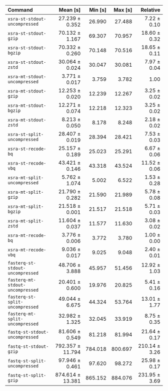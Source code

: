 | Command | Mean [s] | Min [s] | Max [s] | Relative |
|:---|---:|---:|---:|---:|
| `xsra-st-stdout-uncompressed` | 27.239 ± 0.352 | 26.990 | 27.488 | 7.22 ± 0.10 |
| `xsra-st-stdout-gzip` | 70.132 ± 1.167 | 69.307 | 70.957 | 18.60 ± 0.32 |
| `xsra-st-stdout-bgzip` | 70.332 ± 0.260 | 70.148 | 70.516 | 18.65 ± 0.11 |
| `xsra-st-stdout-zstd` | 30.064 ± 0.024 | 30.047 | 30.081 | 7.97 ± 0.04 |
| `xsra-mt-stdout-uncompressed` | 3.771 ± 0.017 | 3.759 | 3.782 | 1.00 |
| `xsra-mt-stdout-gzip` | 12.253 ± 0.020 | 12.239 | 12.267 | 3.25 ± 0.02 |
| `xsra-mt-stdout-bgzip` | 12.271 ± 0.074 | 12.218 | 12.323 | 3.25 ± 0.02 |
| `xsra-mt-stdout-zstd` | 8.213 ± 0.050 | 8.178 | 8.248 | 2.18 ± 0.02 |
| `xsra-st-split-uncompressed` | 28.407 ± 0.019 | 28.394 | 28.421 | 7.53 ± 0.03 |
| `xsra-st-recode-bq` | 25.157 ± 0.189 | 25.023 | 25.291 | 6.67 ± 0.06 |
| `xsra-st-recode-vbq` | 43.421 ± 0.146 | 43.318 | 43.524 | 11.52 ± 0.06 |
| `xsra-mt-split-uncompressed` | 5.762 ± 1.074 | 5.002 | 6.522 | 1.53 ± 0.28 |
| `xsra-mt-split-gzip` | 21.790 ± 0.282 | 21.590 | 21.989 | 5.78 ± 0.08 |
| `xsra-mt-split-bgzip` | 21.518 ± 0.001 | 21.517 | 21.518 | 5.71 ± 0.03 |
| `xsra-mt-split-zstd` | 11.604 ± 0.037 | 11.577 | 11.630 | 3.08 ± 0.02 |
| `xsra-mt-recode-bq` | 3.776 ± 0.006 | 3.772 | 3.780 | 1.00 ± 0.00 |
| `xsra-mt-recode-vbq` | 9.036 ± 0.017 | 9.025 | 9.048 | 2.40 ± 0.01 |
| `fasterq-st-stdout-uncompressed` | 48.706 ± 3.888 | 45.957 | 51.456 | 12.92 ± 1.03 |
| `fasterq-mt-stdout-uncompressed` | 20.401 ± 0.600 | 19.976 | 20.825 | 5.41 ± 0.16 |
| `fasterq-st-split-uncompressed` | 49.044 ± 6.675 | 44.324 | 53.764 | 13.01 ± 1.77 |
| `fasterq-mt-split-uncompressed` | 32.982 ± 1.325 | 32.045 | 33.919 | 8.75 ± 0.35 |
| `fastq-st-stdout-uncompressed` | 81.606 ± 0.549 | 81.218 | 81.994 | 21.64 ± 0.17 |
| `fastq-st-stdout-gzip` | 792.357 ± 11.794 | 784.018 | 800.697 | 210.14 ± 3.26 |
| `fastq-st-split-uncompressed` | 97.946 ± 0.461 | 97.620 | 98.272 | 25.98 ± 0.17 |
| `fastq-st-split-gzip` | 874.614 ± 13.381 | 865.152 | 884.076 | 231.95 ± 3.69 |
